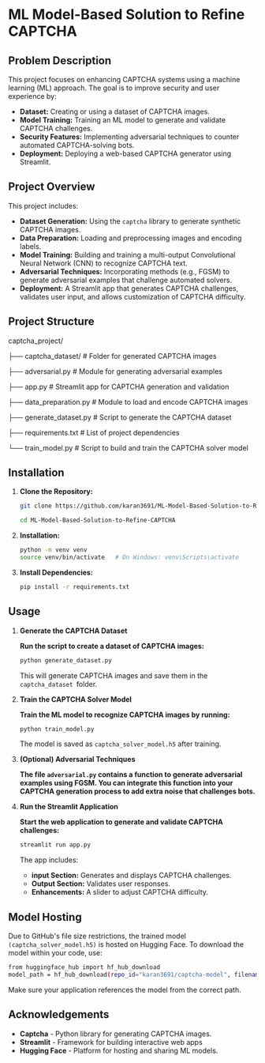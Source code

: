 # ML Model-Based Solution to Refine CAPTCHA

## Problem Description
This project focuses on enhancing CAPTCHA systems using a machine learning (ML) approach. The goal is to improve security and user experience by:

- **Dataset:** Creating or using a dataset of CAPTCHA images.
- **Model Training:** Training an ML model to generate and validate CAPTCHA challenges.
- **Security Features:** Implementing adversarial techniques to counter automated CAPTCHA-solving bots.
- **Deployment:** Deploying a web-based CAPTCHA generator using Streamlit.

## Project Overview
This project includes:
- **Dataset Generation:** Using the `captcha` library to generate synthetic CAPTCHA images.
- **Data Preparation:** Loading and preprocessing images and encoding labels.
- **Model Training:** Building and training a multi-output Convolutional Neural Network (CNN) to recognize CAPTCHA text.
- **Adversarial Techniques:** Incorporating methods (e.g., FGSM) to generate adversarial examples that challenge automated solvers.
- **Deployment:** A Streamlit app that generates CAPTCHA challenges, validates user input, and allows customization of CAPTCHA difficulty.

## Project Structure

captcha_project/

├── captcha_dataset/ # Folder for generated CAPTCHA images 

├── adversarial.py # Module for generating adversarial examples 

├── app.py # Streamlit app for CAPTCHA generation and validation 

├── data_preparation.py # Module to load and encode CAPTCHA images 

├── generate_dataset.py # Script to generate the CAPTCHA dataset 

├── requirements.txt # List of project dependencies 

└── train_model.py # Script to build and train the CAPTCHA solver model


## Installation
1. **Clone the Repository:**
   ```bash
   git clone https://github.com/karan3691/ML-Model-Based-Solution-to-Refine-CAPTCHA.git
   ```
   ```bash
   cd ML-Model-Based-Solution-to-Refine-CAPTCHA
   ```

2. **Installation:**
   ```bash
   python -m venv venv
   source venv/bin/activate   # On Windows: venv\Scripts\activate
   ```

3. **Install Dependencies:**
   ```bash
   pip install -r requirements.txt
   ```

## Usage
1. **Generate the CAPTCHA Dataset**
   
   **Run the script to create a dataset of CAPTCHA images:**
   ```bash
   python generate_dataset.py
   ```

   This will generate CAPTCHA images and save them in the ```captcha_dataset ```folder.

2. **Train the CAPTCHA Solver Model**

   **Train the ML model to recognize CAPTCHA images by running:**
   ```bash
   python train_model.py
   ```

   The model is saved as ```captcha_solver_model.h5``` after training.

3. **(Optional) Adversarial Techniques**

   **The file ```adversarial.py``` contains a function to generate adversarial examples using FGSM. You can integrate this function into your CAPTCHA generation process to add extra noise that challenges bots.**

4. **Run the Streamlit Application**

   **Start the web application to generate and validate CAPTCHA challenges:**
   ```bash
   streamlit run app.py
   ```

   The app includes:
   - **input Section:** Generates and displays CAPTCHA challenges.
   - **Output Section:** Validates user responses.
   - **Enhancements:** A slider to adjust CAPTCHA difficulty.



## Model Hosting
Due to GitHub's file size restrictions, the trained model ```(captcha_solver_model.h5)``` is hosted on Hugging Face. To download the model within your code, use:
```bash
from huggingface_hub import hf_hub_download
model_path = hf_hub_download(repo_id="karan3691/captcha-model", filename="captcha_solver_model.h5")
```

Make sure your application references the model from the correct path.

## Acknowledgements
- **Captcha** - Python library for generating CAPTCHA images.
- **Streamlit** - Framework for building interactive web apps
- **Hugging Face** - Platform for hosting and sharing ML models.






